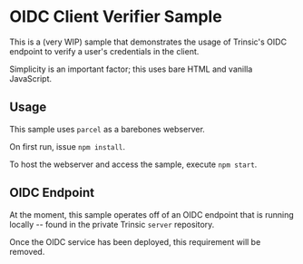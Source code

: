 # OIDC Client Verifier Sample

This is a (very WIP) sample that demonstrates the usage of Trinsic's OIDC endpoint to verify a user's credentials in the client.

Simplicity is an important factor; this uses bare HTML and vanilla JavaScript.

## Usage

This sample uses `parcel` as a barebones webserver.

On first run, issue `npm install`.

To host the webserver and access the sample, execute `npm start`.

## OIDC Endpoint

At the moment, this sample operates off of an OIDC endpoint that is running locally -- found in the private Trinsic `server` repository.

Once the OIDC service has been deployed, this requirement will be removed.